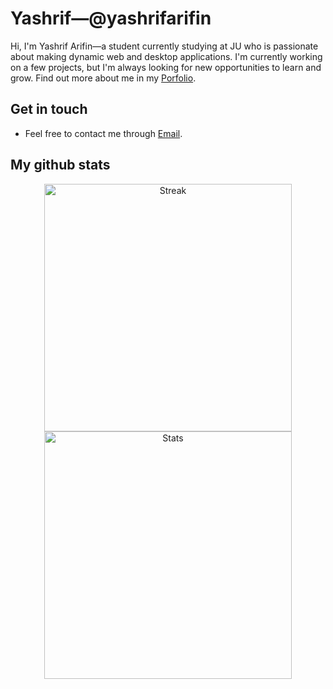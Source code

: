 # Yashrif&mdash;@yashrifarifin

Hi, I'm Yashrif Arifin&mdash;a student currently studying at JU who is passionate about making dynamic web and desktop applications. I'm currently working on a few projects, but I'm always looking for new opportunities to learn and grow. Find out more about me in my [Porfolio](https://yashrif.github.io).

## Get in touch

- Feel free to contact me through [Email](mailto:yaswoccho@gmail.com).

## My github stats

<div align="center">
    <img width=396 style="margin: 0 8px" src="https://github-readme-streak-stats.herokuapp.com/?user=yashrif&theme=react&currStreakNum=FFFFFF&sideNums=FFFFFF&ring=36BCF7FF&background=0D1117&text_color=FFFFFF&icon_color=36BCF7FF&border=61dafb&hide_border=true" alt="Streak" />
    <img width=396 style="margin: 0 8px" src="https://github-readme-stats-mu-jet.vercel.app/api?username=yashrif&show_icons=true&theme=react&title_color=36BCF7FF&currStreakLabel=36BCF7FF&sideLabels=36BCF7FF&icon_color=36BCF7FF&bg_color=0D1117&text_color=FFFFFF&border_color=61dafb&hide_border=true&count_private=true" alt="Stats"/>
</div>
